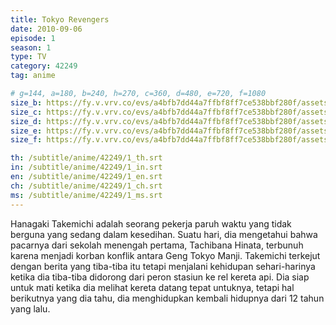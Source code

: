 ```yaml
---
title: Tokyo Revengers
date: 2010-09-06
episode: 1
season: 1
type: TV
category: 42249
tag: anime

# g=144, a=180, b=240, h=270, c=360, d=480, e=720, f=1080
size_b: https://fy.v.vrv.co/evs/a4bfb7dd44a7ffbf8ff7ce538bbf280f/assets/6c99638b4e332e98debf142e190dc9fb_4027725.mp4
size_c: https://fy.v.vrv.co/evs/a4bfb7dd44a7ffbf8ff7ce538bbf280f/assets/6c99638b4e332e98debf142e190dc9fb_4027724.mp4
size_d: https://fy.v.vrv.co/evs/a4bfb7dd44a7ffbf8ff7ce538bbf280f/assets/6c99638b4e332e98debf142e190dc9fb_4027726.mp4
size_e: https://fy.v.vrv.co/evs/a4bfb7dd44a7ffbf8ff7ce538bbf280f/assets/6c99638b4e332e98debf142e190dc9fb_4027727.mp4
size_f: https://fy.v.vrv.co/evs/a4bfb7dd44a7ffbf8ff7ce538bbf280f/assets/6c99638b4e332e98debf142e190dc9fb_4027728.mp4

th: /subtitle/anime/42249/1_th.srt
in: /subtitle/anime/42249/1_in.srt
en: /subtitle/anime/42249/1_en.srt
ch: /subtitle/anime/42249/1_ch.srt
ms: /subtitle/anime/42249/1_ms.srt
---
```

Hanagaki Takemichi adalah seorang pekerja paruh waktu yang tidak berguna yang sedang dalam kesedihan. Suatu hari, dia mengetahui bahwa pacarnya dari sekolah menengah pertama, Tachibana Hinata, terbunuh karena menjadi korban konflik antara Geng Tokyo Manji. Takemichi terkejut dengan berita yang tiba-tiba itu tetapi menjalani kehidupan sehari-harinya ketika dia tiba-tiba didorong dari peron stasiun ke rel kereta api. Dia siap untuk mati ketika dia melihat kereta datang tepat untuknya, tetapi hal berikutnya yang dia tahu, dia menghidupkan kembali hidupnya dari 12 tahun yang lalu.
